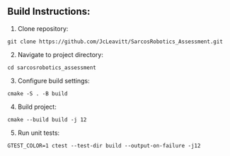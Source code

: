 ## Build Instructions:

1. Clone repository:

```
git clone https://github.com/JcLeavitt/SarcosRobotics_Assessment.git
```

2. Navigate to project directory:

```
cd sarcosrobotics_assessment
```

3. Configure build settings:

```
cmake -S . -B build
```

4. Build project:

```
cmake --build build -j 12
```

5. Run unit tests:

```
GTEST_COLOR=1 ctest --test-dir build --output-on-failure -j12
```
